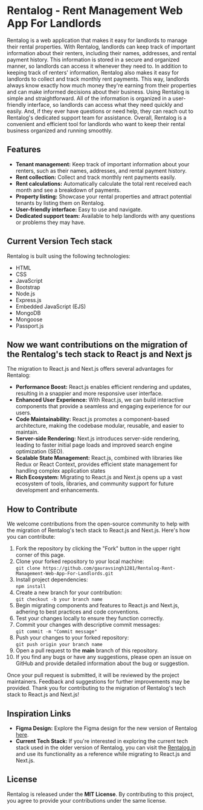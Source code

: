 # Rentalog - Rent Management Web App For Landlords
<p>Rentalog is a web application that makes it easy for landlords to manage their rental properties. With Rentalog, landlords can keep track of important information about their renters, including their names, addresses, and rental payment history. This information is stored in a secure and organized manner, so landlords can access it whenever they need to. In addition to keeping track of renters' information, Rentalog also makes it easy for landlords to collect and track monthly rent payments. This way, landlords always know exactly how much money they're earning from their properties and can make informed decisions about their business. Using Rentalog is simple and straightforward. All of the information is organized in a user-friendly interface, so landlords can access what they need quickly and easily. And, if they ever have questions or need help, they can reach out to Rentalog's dedicated support team for assistance. Overall, Rentalog is a convenient and efficient tool for landlords who want to keep their rental business organized and running smoothly.</p>
<h2>Features</h2>
<ul>
  <li><strong>Tenant management:</strong> Keep track of important information about your renters, such as their names, addresses, and rental payment history.</li>
  <li><strong>Rent collection:</strong> Collect and track monthly rent payments easily.</li>
  <li><strong>Rent calculations:</strong> Automatically calculate the total rent received each month and see a breakdown of payments.</li>
  <li><strong>Property listing:</strong> Showcase your rental properties and attract potential tenants by listing them on Rentalog.</li>
  <li><strong>User-friendly interface:</strong> Easy to use and navigate.</li>
  <li><strong>Dedicated support team:</strong> Available to help landlords with any questions or problems they may have.</li>
</ul>
<h2>Current Version Tech stack</h2>
<p>Rentalog is built using the following technologies:</p>
<ul>
<li>HTML</li>
<li>CSS</li>
<li>JavaScript</li>
<li>Bootstrap</li>
<li>Node.js</li>
<li>Express.js</li>
<li>Embedded JavaScript (EJS)</li>
<li>MongoDB</li> 
<li>Mongoose</li>
<li>Passport.js</li>
</ul>
<h2>Now we want contributions on the migration of the Rentalog's tech stack to React js and Next js</h2>
<p>The migration to React.js and Next.js offers several advantages for Rentalog:</p>
<ul>
  <li><strong>Performance Boost:</strong> React.js enables efficient rendering and updates, resulting in a snappier and more responsive user interface.</li>
  <li><strong>Enhanced User Experience:</strong> With React.js, we can build interactive components that provide a seamless and engaging experience for our users.</li>
  <li><strong>Code Maintainability:</strong> React.js promotes a component-based architecture, making the codebase modular, reusable, and easier to maintain.</li>
  <li><strong>Server-side Rendering:</strong> Next.js introduces server-side rendering, leading to faster initial page loads and improved search engine optimization (SEO).</li>
  <li><strong>Scalable State Management:</strong> React.js, combined with libraries like Redux or React Context, provides efficient state management for handling complex application states</li>
  <li><strong>Rich Ecosystem:</strong> Migrating to React.js and Next.js opens up a vast ecosystem of tools, libraries, and community support for future development and enhancements.
  </li>
</ul>
<h2>How to Contribute</h2>
<p>We welcome contributions from the open-source community to help with the migration of Rentalog's tech stack to React.js and Next.js. Here's how you can contribute:</p>
<ol>
  <li>Fork the repository by clicking the "Fork" button in the upper right corner of this page.</li>
  <li>Clone your forked repository to your local machine:<br>
    <code>git clone https://github.com/gauravsingh1281/Rentalog-Rent-Management-Web-App-For-Landlords.git</code>
  </li>
  <li>Install project dependencies:<br>
    <code>npm install
</code>
  </li>
  <li>Create a new branch for your contribution:<br>
    <code>git checkout -b your branch name 
</code>
  </li>
  <li>Begin migrating components and features to React.js and Next.js, adhering to best practices and code conventions.</li>
  <li>Test your changes locally to ensure they function correctly.</li>
  <li>Commit your changes with descriptive commit messages:<br>
    <code>git commit -m "Commit message"</code>
  </li>
  <li>Push your changes to your forked repository:<br>
    <code>git push origin your branch name</code>
  </li>
  <li>Open a pull request to the <strong>main</strong> branch of this repository.</li>
  <li>If you find any bugs or have any suggestions, please open an issue on GitHub and provide detailed information about the bug or suggestion.</li>
</ol>
<p>Once your pull request is submitted, it will be reviewed by the project maintainers. Feedback and suggestions for further improvements may be provided. Thank you for contributing to the migration of Rentalog's tech stack to React.js and Next.js!</p>
<h2>Inspiration Links</h2>
<ul>
  <li><strong>Figma Design:</strong> Explore the Figma design for the new version of Rentalog <a href="https://www.figma.com/file/9WhtUQT7s5ogTiDTp90PxI/RENTALOG-WEB-DESIGN?type=design&node-id=0-1&mode=design&t=ZNeyPXk16TlWB6I6-0">here</a>.</li>
  <li><strong>Current Tech Stack:</strong> If you're interested in exploring the current tech stack used in the older version of Rentalog, you can visit the <a href="https://www.rentalog.in/">Rentalog.in</a> and use its functionality as a reference while migrating to React.js and Next.js.</li>
</ul>
<h2>License</h2>
<p>Rentalog is released under the <strong>MIT License</strong>. By contributing to this project, you agree to provide your contributions under the same license.</p>
